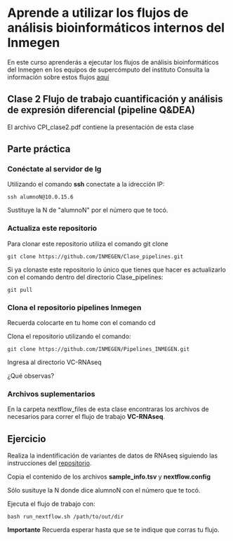 # Aprende a utilizar los flujos de análisis bioinformáticos internos del Inmegen
En este curso aprenderás a ejecutar los flujos de análisis bioinformáticos del Inmegen en los equipos de supercómputo del instituto
Consulta la información sobre estos flujos [aquí](https://serviciosbio.inmegen.gob.mx/)

## Clase 2 Flujo de trabajo cuantificación y análisis de expresión diferencial (pipeline Q&DEA)
El archivo CPI_clase2.pdf contiene la presentación de esta clase

## Parte práctica
### Conéctate al servidor de lg

Utilizando el comando **ssh** conectate a la idrección IP:


	ssh alumnoN@10.0.15.6 

Sustituye la N de "alumnoN" por el número que te tocó.

### Actualiza este repositorio

Para clonar este repositorio utiliza el comando git clone

	git clone https://github.com/INMEGEN/Clase_pipelines.git

Si ya clonaste este repositorio lo único que tienes que hacer es actualizarlo con el comando dentro del directorio Clase_pipelines:

	git pull

### Clona el repositorio pipelines Inmegen

Recuerda colocarte en tu home con el comando cd

Clona el repositorio utilizando el comando:

	git clone https://github.com/INMEGEN/Pipelines_INMEGEN.git

Ingresa al directorio VC-RNAseq 

¿Qué observas?

### Archivos suplementarios

En la carpeta nextflow_files de esta clase encontraras los archivos de necesarios para correr el flujo de trabajo **VC-RNAseq**.

## Ejercicio
Realiza la indentificación de variantes de datos de RNAseq siguiendo las instrucciones del [repositorio](https://github.com/INMEGEN/Pipelines_INMEGEN/tree/Principal/VC-RNAseq).

Copia el contenido de los archivos **sample_info.tsv** y **nextflow.config**

Sólo susituye la N donde dice alumnoN con el número que te tocó.

Ejecuta el flujo de trabajo con:

	bash run_nextflow.sh /path/to/out/dir

 **Importante** Recuerda esperar hasta que se te indique que corras tu flujo.
